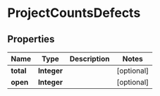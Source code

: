 

# ProjectCountsDefects


## Properties

| Name | Type | Description | Notes |
|------------ | ------------- | ------------- | -------------|
|**total** | **Integer** |  |  [optional] |
|**open** | **Integer** |  |  [optional] |



